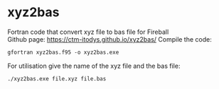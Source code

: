 # xyz2bas
Fortran code that convert xyz file to bas file for Fireball <br />
Github page: https://ctm-itodys.github.io/xyz2bas/
Compile the code:
```markdown
gfortran xyz2bas.f95 -o xyz2bas.exe
```

For utilisation give the name of the xyz file and the bas file:
```markdown
./xyz2bas.exe file.xyz file.bas
```
